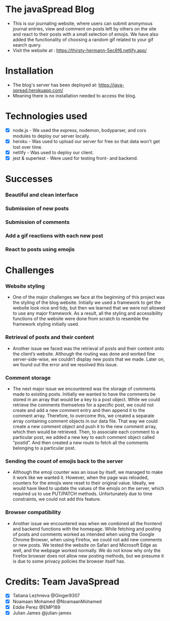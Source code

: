 # The javaSpread Blog
- This is our journaling website, where users can submit anonymous journal entries, view and comment on posts left by others on the site and react to their posts with a small selection of emojis.
We have also added the functionality of choosing a random gif related to your gif search query.
- Visit the website at : https://thirsty-hermann-5ec6f6.netlify.app/ 

# Installation
- The blog's server has been deployed at: https://java-spread.herokuapp.com/ 
- Meaning there is no installation needed to access the blog.

# Technologies used
- [x] node.js - We used the express, nodemon, bodyparser, and cors modules to deploy our server locally.
- [x] heroku - Was used to upload our server for free so that data won't get lost over time.
- [x] netlify - Was used to deploy our client.
- [x] jest & supertest - Were used for testing front- and backend.
# Successes
### Beautiful and clean interface
### Submission of new posts
### Submission of comments
### Add a gif reactions with each new post
### React to posts using emojis

# Challenges
### Website styling
- One of the major challenges we face at the beginning of this project was the styling of the blog website. Initially we used a framework to get the website look nice and tidy, but then we learned that we were not allowed to use any major framework. As a result, all the styling and accessibility functions of the website were done from scratch to resemble the framework styling initially used.
### Retrieval of posts and their content
- Another issue we faced was the retrieval of posts and their content onto the client’s website.  Although the routing was done and worked fine server-side-wise, we couldn’t display new posts that we made.  Later on, we found out the error and we resolved this issue.
### Comment storage
- The next major issue we encountered was the storage of comments made to existing posts. Initially we wanted to have the comments be stored in an array that would be a key to a post object. While we could retrieve the comments themselves for a specific post, we could not create and add a new comment entry and then append it to the comment array. Therefore, to overcome this, we created a separate array containing comment objects in our data file. That way we could create a new comment object and push it to the new comment array, which then would be retrieved. Then, to associate each comment to a particular post, we added a new key to each comment object called “postId”. And then created a new route to fetch all the comments belonging to a particular post.
### Sending the count of emojis back to the server
- Although the emoji counter was an issue by itself, we managed to make it work like we wanted it. However, when the page was reloaded, counters for the emojis were reset to their original value. Ideally, we would have liked to update the values of the emojis on the server, which required us to use PUT/PATCH methods. Unfortunately due to time constraints, we could not add this feature.
### Browser compatibility
- Another issue we encountered was when we combined all the frontend and backend functions with the homepage. While fetching and posting of posts and comments worked as intended when using the Google Chrome Browser, when using Firefox, we could not add new comments or new posts. We tested the website on Safari and Microsoft Edge as well, and the webpage worked normally. We do not know why only the Firefox browser does not allow new posting methods, but we presume it is due to some privacy policies the browser itself has.

# Credits: Team JavaSpread
- [x] Tatiana Lezhneva  @Ginger9307
- [x] Noamaan Mohamed   @NoamaanMohamed
- [x] Eddie Perez       @EMP189
- [x] Julian James      @julian-james